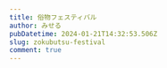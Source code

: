 ```yaml
---
title: 俗物フェスティバル
author: みせる
pubDatetime: 2024-01-21T14:32:53.506Z
slug: zokubutsu-festival
comment: true
---
```

